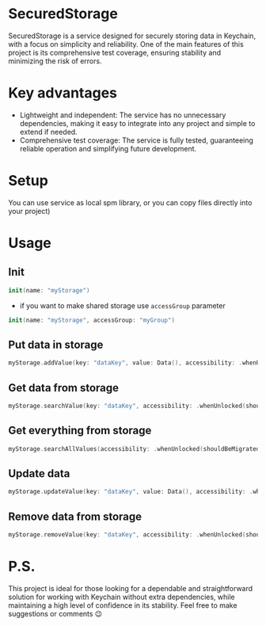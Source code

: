 # SecuredStorage
SecuredStorage is a service designed for securely storing data in Keychain, with a focus on simplicity and reliability.
One of the main features of this project is its comprehensive test coverage, ensuring stability and minimizing the risk of errors.

# Key advantages

- Lightweight and independent: The service has no unnecessary dependencies, making it easy to integrate into any project and simple to extend if needed.
- Comprehensive test coverage: The service is fully tested, guaranteeing reliable operation and simplifying future development.

# Setup

You can use service as local spm library, or you can copy files directly into your project)

# Usage

## Init

```swift
init(name: "myStorage")
```

- if you want to make shared storage use `accessGroup` parameter

```swift
init(name: "myStorage", accessGroup: "myGroup")
```

## Put data in storage

```swift
myStorage.addValue(key: "dataKey", value: Data(), accessibility: .whenUnlocked(shouldBeMigrated: false))
```

## Get data from storage

```swift
myStorage.searchValue(key: "dataKey", accessibility: .whenUnlocked(shouldBeMigrated: false))
```

## Get everything from storage

```swift
myStorage.searchAllValues(accessibility: .whenUnlocked(shouldBeMigrated: false))
```

## Update data

```swift
myStorage.updateValue(key: "dataKey", value: Data(), accessibility: .whenUnlocked(shouldBeMigrated: false))
```

## Remove data from storage

```swift
myStorage.removeValue(key: "dataKey", accessibility: .whenUnlocked(shouldBeMigrated: false))
```

# P.S.

This project is ideal for those looking for a dependable and straightforward solution for working with Keychain without extra dependencies, while maintaining a high level of confidence in its stability.
Feel free to make suggestions or comments 😉

